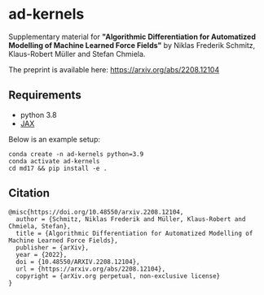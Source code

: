 # ad-kernels
Supplementary material for **"Algorithmic Differentiation for Automatized Modelling of Machine Learned Force Fields"** by Niklas Frederik Schmitz, Klaus-Robert Müller and Stefan Chmiela.

The preprint is available here: https://arxiv.org/abs/2208.12104

## Requirements

- python 3.8
- [JAX](https://github.com/google/jax#installation)

Below is an example setup:

```
conda create -n ad-kernels python=3.9
conda activate ad-kernels
cd md17 && pip install -e .
```

## Citation

```
@misc{https://doi.org/10.48550/arxiv.2208.12104,
  author = {Schmitz, Niklas Frederik and Müller, Klaus-Robert and Chmiela, Stefan},
  title = {Algorithmic Differentiation for Automatized Modelling of Machine Learned Force Fields},
  publisher = {arXiv},
  year = {2022},
  doi = {10.48550/ARXIV.2208.12104},
  url = {https://arxiv.org/abs/2208.12104},
  copyright = {arXiv.org perpetual, non-exclusive license}
}

```
